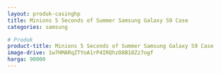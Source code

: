 ```yaml
---
layout: produk-casinghp
title: Minions 5 Seconds of Summer Samsung Galaxy S9 Case
categories: samsung

# Produk
product-title: Minions 5 Seconds of Summer Samsung Galaxy S9 Case
image-drive: 1w7HMARqZTYoA1rP4IRQhzO8B18Zz7ogf
harga: 90000
---
```

